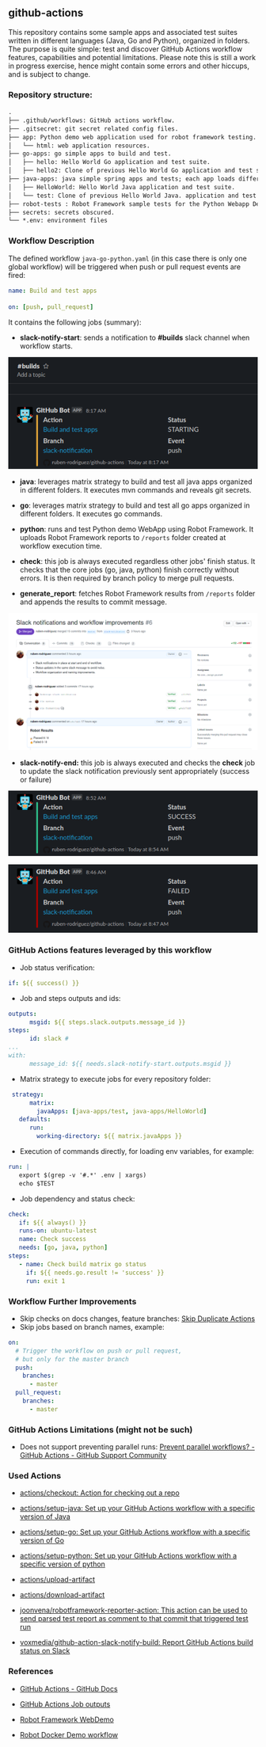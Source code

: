 ## github-actions

This repository contains some sample apps and associated test suites written in different languages (Java, Go and Python), organized in folders.
The purpose is quite simple: test and discover GitHub Actions workflow features, capabilities and potential limitations.
Please note this is still a work in progress exercise, hence might contain some errors and other hiccups, and is subject to change.

### Repository structure:

```txt
.
├── .github/workflows: GitHub actions workflow.
├── .gitsecret: git secret related config files.
├── app: Python demo web application used for robot framework testing.
│   └── html: web application resources.
├── go-apps: go simple apps to build and test.
│   ├── hello: Hello World Go application and test suite.
│   ├── hello2: Clone of previous Hello World Go application and test suite.
├── java-apps: java simple spring apps and tests; each app loads different env variables forom .env file.
│   ├── HelloWorld: Hello World Java application and test suite.
│   └── test: Clone of previous Hello World Java. application and test suite.
├── robot-tests : Robot Framework sample tests for the Python Webapp Demo.
├── secrets: secrets obscured.
└── *.env: environment files
```

### Workflow Description

The defined workflow  ```java-go-python.yaml``` (in this case there is only one global workflow) will be triggered when push or pull request events are fired:

```yaml
name: Build and test apps

on: [push, pull_request]
```

It contains the following jobs (summary):

- **slack-notify-start**: sends a notification to **#builds** slack channel when workflow starts.

![](./images/slack-notification-start.png)

- **java**: leverages matrix strategy to build and test all java apps organized in different folders. It executes mvn commands and reveals git secrets.
- **go**: leverages matrix strategy to build and test all go apps organized in different folders. It executes go commands.
- **python**: runs and test Python demo WebApp using Robot Framework. It uploads Robot Framework reports to ```/reports``` folder created at workflow execution time.
- **check**: this job is always executed regardless other jobs' finish status. It checks that the core jobs (go, java, python) finish correctly without errors. It is then required by branch policy to merge pull requests.

- **generate_report**: fetches Robot Framework results from ```/reports``` folder and appends the results to commit message.

![](./images/robot-results.png)

- **slack-notify-end:** this job is always executed and checks the **check** job to update the slack notification previously sent appropriately (success or failure)

![](./images/slack-notifications-success.png)

![](./images/slack-notification-fail.png)

### GitHub Actions features leveraged by this workflow

- Job status verification: 
  
```yaml
if: ${{ success() }}
```

- Job and steps outputs and ids:

```yaml
outputs:
      msgid: ${{ steps.slack.outputs.message_id }}
steps:
      id: slack #
...
with:
      message_id: ${{ needs.slack-notify-start.outputs.msgid }}
```

- Matrix strategy to execute jobs for every repository folder:

```yaml
 strategy:
      matrix:
        javaApps: [java-apps/test, java-apps/HelloWorld]
   defaults:
      run:
        working-directory: ${{ matrix.javaApps }}
```

- Execution of commands directly, for loading env variables, for example:

```yaml
run: |
   export $(grep -v '#.*' .env | xargs)
   echo $TEST
```

- Job dependency and status check:

```yaml
check:
   if: ${{ always() }}
   runs-on: ubuntu-latest
   name: Check success
   needs: [go, java, python]
steps:
   - name: Check build matrix go status
     if: ${{ needs.go.result != 'success' }}
     run: exit 1
```

### Workflow Further Improvements

- Skip checks on docs changes, feature branches: [Skip Duplicate Actions](https://github.com/fkirc/skip-duplicate-actions)
- Skip jobs based on branch names,  example:

```yaml
on:
  # Trigger the workflow on push or pull request,
  # but only for the master branch
  push:
    branches:
      - master
  pull_request:
    branches:
      - master
```

### GitHub Actions Limitations (might not be such)

- Does not support preventing parallel runs: [Prevent parallel workflows? - GitHub Actions - GitHub Support Community](https://github.community/t/prevent-parallel-workflows/16370)

### Used Actions

- [actions/checkout: Action for checking out a repo](https://github.com/actions/checkout)

- [actions/setup-java: Set up your GitHub Actions workflow with a specific version of Java](https://github.com/actions/setup-java)

- [actions/setup-go: Set up your GitHub Actions workflow with a specific version of Go](https://github.com/actions/setup-go)

- [actions/setup-python: Set up your GitHub Actions workflow with a specific version of python](https://github.com/actions/setup-python)

- [actions/upload-artifact](https://github.com/actions/upload-artifact)

- [actions/download-artifact](https://github.com/actions/download-artifact)

- [joonvena/robotframework-reporter-action: This action can be used to send parsed test report as comment to that commit that triggered test run](https://github.com/joonvena/robotframework-reporter-action)

- [voxmedia/github-action-slack-notify-build: Report GitHub Actions build status on Slack](https://github.com/voxmedia/github-action-slack-notify-build)

### References

- [GitHub Actions - GitHub Docs](https://docs.github.com/es/free-pro-team@latest/actions)
  
- [GitHub Actions Job outputs](https://stackoverflow.com/questions/59175332/using-output-from-a-previous-job-in-a-new-one-in-a-github-action)
  
- [Robot Framework WebDemo](https://github.com/robotframework/WebDemo)
  
- [Robot Docker Demo workflow](https://github.com/laojala/robot_docker_demo)